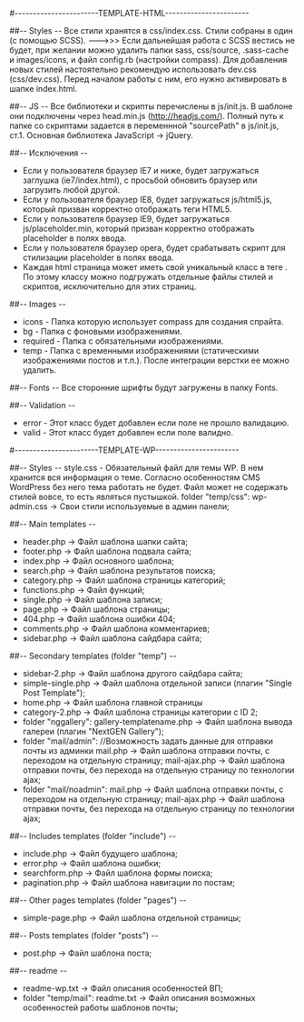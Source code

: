 #-----------------------TEMPLATE-HTML-----------------------

##-- Styles --
    Все стили хранятся в css/index.css.
    Стили собраны  в один (с помощью SCSS).
    --->>> Если дальнейшая работа с SCSS вестись не будет, при желании можно удалить папки sass, css/source, .sass-cache и images/icons, и файл config.rb (настройки compass).
    Для добавления новых стилей настоятельно рекомендую использовать dev.css (css/dev.css). Перед началом работы с ним, его нужно активировать в шапке index.html.

##-- JS --
    Все библиотеки и скрипты перечислены в js/init.js. В шаблоне они подключены через head.min.js (http://headjs.com/).
    Полный путь к папке со скриптами задается в переменнной "sourcePath" в js/init.js, ст.1.
    Основная библиотека JavaScript -> jQuery.

##-- Исключения --
* Если у пользователя браузер IE7 и ниже, будет загружаться заглушка (ie7/index.html), с просьбой обновить браузер или загрузить любой другой.
* Если у пользователя браузер IE8, будет загружаться js/html5.js, который призван корректно отображать теги HTML5.
* Если у пользователя браузер IE9, будет загружаться js/placeholder.min, который призван корректно отображать placeholder в полях ввода.
* Если у пользователя браузер opera, будет срабатывать скрипт для стилизации placeholder в полях ввода.
* Каждая html страница может иметь свой уникальный класс в теге <html>. По этому классу можно подгружать отдельные файлы стилей и скриптов, исключительно для этих страниц.

##-- Images --
* icons - Папка которую использует compass для создания спрайта.
* bg - Папка с фоновыми изображениями.
* required - Папка с обязательными изображениями.
* temp - Папка с временными изображениями (статическими изображениями постов и т.п.). После интеграции верстки ее можно удалить.

##-- Fonts --
    Все сторонние шрифты будут загружены в папку Fonts.

##-- Validation --
* error - Этот класс будет добавлен если поле не прошло валидацию.
* valid - Этот класс будет добавлен если поле валидно.

#-----------------------TEMPLATE-WP-----------------------

##-- Styles --
    style.css - Обязательный файл для темы WP. В нем хранится вся информация о теме. Согласно особенностям CMS WordPress без него тема работать не будет. Файл может не содержать стилей вовсе, то есть являться пустышкой.
folder "temp/css":
    wp-admin.css -> Свои стили используемые в админ панели;

##-- Main templates --
* header.php -> Файл шаблона шапки сайта;
* footer.php -> Файл шаблона подвала сайта;
* index.php -> Файл основного шаблона;
* search.php -> Файл шаблона результатов поиска;
* category.php -> Файл шаблона страницы категорий;
* functions.php -> Файл функций;
* single.php -> Файл шаблона записи;
* page.php -> Файл шаблона страницы;
* 404.php -> Файл шаблона ошибки 404;
* comments.php -> Файл шаблона комментариев;
* sidebar.php -> Файл шаблона сайдбара сайта;

##-- Secondary templates (folder "temp") --
* sidebar-2.php -> Файл шаблона другого сайдбара сайта;
* simple-single.php -> Файл шаблона отдельной записи (плагин "Single Post Template");
* home.php -> Файл шаблона главной страницы
* category-2.php -> Файл шаблона страницы категории с ID 2;
* folder "nggallery":
    gallery-templatename.php -> Файл шаблона вывода галереи (плагин "NextGEN Gallery");
* folder "mail/admin":
    //Возможность задать данные для отправки почты из админки
    mail.php -> Файл шаблона отправки почты, с переходом на отдельную страницу;
    mail-ajax.php -> Файл шаблона отправки почты, без перехода на отдельную страницу по технологии ajax;
* folder "mail/noadmin":
    mail.php -> Файл шаблона отправки почты, с переходом на отдельную страницу;
    mail-ajax.php -> Файл шаблона отправки почты, без перехода на отдельную страницу по технологии ajax;

##-- Includes templates (folder "include") --
* include.php -> Файл будущего шаблона;
* error.php -> Файл шаблона ошибки;
* searchform.php -> Файл шаблона формы поиска;
* pagination.php -> Файл шаблона навигации по постам;

##-- Other pages templates (folder "pages") --
* simple-page.php -> Файл шаблона отдельной страницы;

##-- Posts templates (folder "posts") --
* post.php -> Файл шаблона поста;

##-- readme --
* readme-wp.txt -> Файл описания особенностей ВП;
* folder "temp/mail": readme.txt -> Файл описания возможных особенностей работы шаблонов почты;